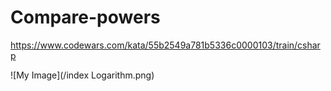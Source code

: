 # Compare-powers
https://www.codewars.com/kata/55b2549a781b5336c0000103/train/csharp

![My Image](/index Logarithm.png)

